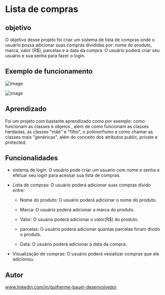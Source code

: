 # Lista de compras 

## objetivo 

O objetivo desse projeto foi criar um sistema de lista de compras onde o usuário possa adicionar suas compras
divididas por: nome do produto, marca, valor (R$), parcelas e a data da compra. O usuário poderá criar seu usuário e sua senha
para  fazer o login.

## Exemplo de funcionamento 

![image](https://github.com/GuilhermeBauer16/listaDeCompras/assets/123701893/abd62576-8bc2-46db-9b68-cac27ac8cf00)

![image](https://github.com/GuilhermeBauer16/listaDeCompras/assets/123701893/e2fb1ce7-96a3-434d-b75c-a40517a1f622)


## Aprendizado 
Foi um projeto com bastante aprendizado como por exemplo: como funcionam as classes e objetos
, além de como funcionam as classes herdadas, as classes "mãe" e "filho", o polimorfismo e como chamar as classes mais 
"genéricas", além do conceito dos atributos public, private e protected.

## Funcionalidades 

* sistema de login: O usuário pode criar um usuario com nome e senha e efetuar seu login para acessar sua lista de compras.
  
* Lista de compras: O usuário poderá adicionar suas compras divido entre:

    * Nome do produto: O usuário poderá adicionar o nome do produto.
 
    * Marca: O usuário poderá adicionar a marca do produto.
 
    * Valor: O usuário poderá adicionar o valor(R$) do produto.
 
    * parcelas:  O usuário poderá adicionar quantas parcelas foram divido o produto.
 
    * Data: O usuário poderá adicionar a data da compra.
 
* Visualização de compras: O usuário poderá vesializar compras que ele adicionou.

## Autor 

 www.linkedin.com/in/guilherme-bauer-desenvolvedor
